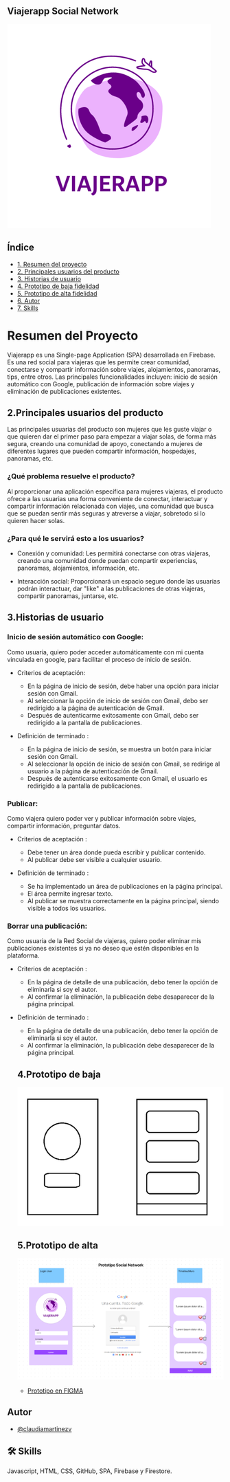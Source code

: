 ## Viajerapp Social Network

![](./src/img/logo.png)

## Índice

* [1. Resumen del proyecto](#1-resumen-del-proyecto)
* [2. Principales usuarios del producto](#2-Principales-usuarios-del-proyecto)
* [3. Historias de usuario](#3-Histrias-de-usuario)
* [4. Prototipo de baja fidelidad](#4-Prototipo-de-baja-fidelidad)
* [5. Prototipo de alta fidelidad](#5-Prototipo-de-alta-fidelidad)
* [6. Autor](#6-Autor)
* [7. Skills](#7-Skills)

# Resumen del Proyecto

Viajerapp es una Single-page Application (SPA) desarrollada en Firebase. Es una red social para viajeras que les permite crear comunidad, conectarse y compartir información sobre viajes, alojamientos, panoramas, tips, entre otros.
Las principales funcionalidades incluyen: inicio de sesión automático con Google, publicación de información sobre viajes y eliminación de publicaciones existentes.

## 2.Principales usuarios del producto

Las principales usuarias del producto son mujeres que les guste viajar o que quieren dar el primer paso para empezar a viajar solas, de forma más segura, creando una comunidad de apoyo, conectando a mujeres de diferentes lugares que pueden compartir información, hospedajes, panoramas, etc.

### ¿Qué problema resuelve el producto?
Al proporcionar una aplicación específica para mujeres viajeras, el producto ofrece a las usuarias una forma conveniente de conectar, interactuar y compartir información relacionada con viajes, una comunidad que busca que se puedan sentir más seguras y atreverse a viajar, sobretodo si lo quieren hacer solas.

### ¿Para qué le servirá esto a los usuarios?

* Conexión y comunidad: Les permitirá conectarse con otras viajeras, creando una comunidad donde puedan compartir experiencias, panoramas, alojamientos, información, etc.

* Interacción social: Proporcionará un espacio seguro donde las usuarias podrán interactuar, dar "like" a las publicaciones de otras viajeras, compartir panoramas, juntarse, etc.

## 3.Historias de usuario

### Inicio de sesión automático con Google:
Como usuaria, quiero poder acceder automáticamente con mi cuenta vinculada en google, para facilitar el proceso de inicio de sesión.

* Criterios de aceptación:
  -  En la página de inicio de sesión, debe haber una opción para iniciar sesión con Gmail.
  -  Al seleccionar la opción de inicio de sesión con Gmail, debo ser redirigido a la página de autenticación de Gmail.
  -  Después de autenticarme exitosamente con Gmail, debo ser redirigido a la pantalla de publicaciones.

* Definición de terminado :
  -  En la página de inicio de sesión, se muestra un botón para iniciar sesión con Gmail.
  -  Al seleccionar la opción de inicio de sesión con Gmail, se redirige al usuario a la página de autenticación de Gmail.
  -  Después de autenticarse exitosamente con Gmail, el usuario es redirigido a la pantalla de publicaciones.

### Publicar:
Como viajera quiero poder ver y publicar información sobre viajes, compartir información, preguntar datos.

* Criterios de aceptación :
  -  Debe tener un área donde pueda escribir y publicar contenido.
  -  Al publicar debe ser visible a cualquier usuario.

* Definición de terminado :
  -  Se ha implementado un área de publicaciones en la página principal. 
  -  El área permite ingresar texto.
  -  Al publicar se muestra correctamente en la página principal, siendo visible a todos los usuarios.

### Borrar una publicación:
Como usuaria de la Red Social de viajeras, quiero poder eliminar mis publicaciones existentes si ya no deseo que estén disponibles en la plataforma.

* Criterios de aceptación :
  -  En la página de detalle de una publicación, debo tener la opción de eliminarla si soy el autor.
  -  Al confirmar la eliminación, la publicación debe desaparecer de la página principal.

* Definición de terminado : 
  -  En la página de detalle de una publicación, debo tener la opción de eliminarla si soy el autor.
  -  Al confirmar la eliminación, la publicación debe desaparecer de la página principal.

  ## 4.Prototipo de baja

  ![](./src/img/prototipoBaja.png)

  ## 5.Prototipo de alta

    ![](./src/img/prototipoAlta.png)

     - [Prototipo en FIGMA](https://www.figma.com/file/wKEQPUAEzyf27UYtw3SwiM/Untitled?type=whiteboard&node-id=0-1&t=LR5RHiS118MB251x-0)

## Autor

- [@claudiamartinezv](https://github.com/claudiamartinezv)

## 🛠 Skills
Javascript, HTML, CSS, GitHub, SPA, Firebase y Firestore.

